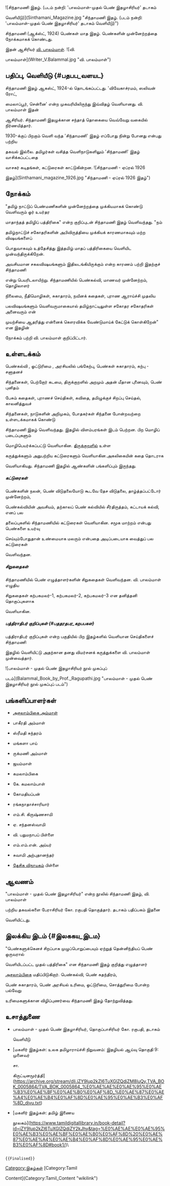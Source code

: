 ![சிந்தாமணி இதழ். (படம் நன்றி: \'பாலம்மாள்-முதல் பெண் இதழாசிரியர்\' தடாகம்
வெளியீடு)](Sinthamani_Magazine.jpg "சிந்தாமணி இதழ். (படம் நன்றி: 'பாலம்மாள்-முதல் பெண் இதழாசிரியர்' தடாகம் வெளியீடு)")
சிந்தாமணி (ஆக்ஸ்ட், 1924) பெண்கள் மாத இதழ். பெண்களின் முன்னேற்றத்தை நோக்கமாகக் கொண்டது.
இதன் ஆசிரியர் [வி. பாலம்மாள்](வி.பாலாம்பாள் "wikilink"). ![வி.
பாலம்மாள்](Writer_V.Balammal.jpg "வி. பாலம்மாள்")

## பதிப்பு, வெளியீடு {#பதபப_வளயட}

சிந்தாமணி இதழ் ஆகஸ்ட், 1924-ல் தொடங்கப்பட்டது. \'விவேகாச்ரமம், ஸலிவன் ரோட்,
மைலாப்பூர், சென்னை\' என்ற முகவரியிலிருந்து இவ்விதழ் வெளியானது. வி. பாலம்மாள் இதன்
ஆசிரியர். சிந்தாமணி இதழுக்கான சந்தாத் தொகையை வெவ்வேறு வகையில் நிர்ணயித்தார்.
1930-க்குப் பிறகும் வெளி வந்த 'சிந்தாமணி' இதழ் எப்போது நின்று போனது என்பது பற்றிய
தகவல் இல்லை. தமிழர்கள் வசித்த வெளிநாடுகளிலும் \'சிந்தாமணி' இதழ் வாசிக்கப்பட்டதை
வாசகர் கடிதங்கள், கட்டுரைகள் காட்டுகின்றன. ![சிந்தாமணி - ஏப்ரல் 1926
இதழ்](Sinthamani_magazine_1926.jpg "சிந்தாமணி - ஏப்ரல் 1926 இதழ்")

## நோக்கம்

\"தமிழ் நாட்டுப் பெண்மணிகளின் முன்னேற்றத்தை முக்கியமாகக் கொண்டு வெளிவரும் ஓர் உயர்தர
மாதாந்தத் தமிழிப் பத்திரிகை\" என்ற குறிப்புடன் சிந்தாமணி இதழ் வெளிவந்தது. \"நம்
தமிழ்நாட்டுச் சகோதரிகளின் அபிவிருத்தியை முக்கியக் காரணமாகவும் மற்ற விஷயங்களைப்
பொதுவாகவும் உத்தேசித்து இத்தமிழ் மாதப் பத்திரிகையை வெளியிட முன்வந்திருக்கிறேன்.
அவசியமான சகலவிஷயங்களும் இதிலடங்கியிருக்கும் என்ற காரணம் பற்றி இதற்குச் சிந்தாமணி
என்று பெயரிடலாயிற்று. சிந்தாமணியில் பெண்கல்வி, மாணவர் முன்னேற்றம், தொழிலாளர்
நிலைமை, நீதிமொழிகள், சுகாதாரம், நவீனக் கதைகள், புராண ஆராய்ச்சி முதலிய
பலவிஷயங்களும் வெளிவருமாகையால் தமிழ்நாட்டிலுள்ள சகோதர சகோதரிகள் அனைவரும் என்
முயற்சியை ஆதரித்து என்னைக் கௌரவிக்க வேண்டுமாய்க் கேட்டுக் கொள்கிறேன்\" என இதழின்
நோக்கம் பற்றி வி. பாலம்மாள் குறிப்பிட்டார்.

## உள்ளடக்கம்

பெண்கல்வி , ஓட்டுரிமை , அரசியலில் பங்கேற்பு, பெண்கள் சுகாதாரம், கற்பு - சனாதனச்
சிந்தனைகள், பெற்றோர் கடமை, திருக்குறளில் அறமும் அதன் மீதான புனைவும், பெண் புனிதம்
பேசும் கதைகள், புராணச் செய்திகள், கவிதை, தமிழுக்குச் சிறப்பு செய்தல், காலனித்துவச்
சிந்தனைகள், நாடுகளின் அறிமுகம், போதகர்கள் சிந்தனை போன்றவற்றை உள்ளடக்கமாகக் கொண்டு
சிந்தாமணி இதழ் வெளிவந்தது. இதழில் விளம்பரங்கள் இடம் பெற்றன. பிற மொழிப் படைப்புகளும்
மொழிபெயர்க்கப்பட்டு வெளியாகின. [திருக்குறளில்](திருக்குறள் "wikilink") உள்ள
கருத்துக்களும் அதுபற்றிய கட்டுரைகளும் வெளியாகின.அகலிகையின் கதை தொடராக
வெளியாகியது. சிந்தாமணி இதழில் ஆண்களின் பங்களிப்பும் இருந்தது.

##### கட்டுரைகள்

பெண்களின் நலன், பெண் விடுதலையோடு கூடவே தேச விடுதலை, தாழ்த்தப்பட்டோர் முன்னேற்றம்,
பெண்கல்வியின் அவசியம், தற்காலப் பெண் கல்வியில் சீர்திருத்தம், கட்டாயக் கல்வி, எனப் பல
தலைப்புகளில் சிந்தாமணியில் கட்டுரைகள் வெளியாகின. சமூக மாற்றம் என்பது பெண்களை உயர்வு
செய்யும்போதுதான் உண்மையாக மலரும் என்பதை அடிப்படையாக வைத்துப் பல கட்டுரைகள்
வெளிவந்தன.

##### சிறுகதைகள்

சிந்தாமணியில் பெண் எழுத்தாளர்களின் சிறுகதைகள் வெளிவந்தன. வி. பாலம்மாள் எழுதிய
சிறுகதைகள் கற்பகமலர்-1, கற்பகமலர்-2, கற்பகமலர்-3 என தனித்தனி தொகுப்புகளாக
வெளியாகின.

##### பத்திராதிபர் குறிப்புகள் {#பததரதபர_கறபபகள}

பத்திராதிபர் குறிப்புகள் என்ற பகுதியில் பிற இதழ்களில் வெளியான செய்திகளைச் சிந்தாமணி
இதழில் வெளியிட்டு அதற்கான தனது விமர்சனக் கருத்துக்களை வி. பாலம்மாள் முன்வைத்தார்.
![பாலம்மாள் - முதல் பெண் இதழாசிரியர் நூல் முகப்புப்
படம்](Balammal_Book_by_Prof._Ragupathi.jpg "பாலம்மாள் - முதல் பெண் இதழாசிரியர் நூல் முகப்புப் படம்")

## பங்களிப்பாளர்கள்

-   [அசலாம்பிகை அம்மாள்](அசலாம்பிகை "wikilink")
-   பாகீரதி அம்மாள்
-   ஸ்ரீமதி சுந்தரம்
-   மங்களா பாய்
-   ருக்மணி அம்மாள்
-   ஜயம்மாள்
-   கமலாம்பிகை
-   கே. கமலாம்பாள்
-   கோமதியப்பன்
-   ரங்கநாதாச்சாரியார்
-   எம்.சி. கிருஷ்ணசாமி
-   ஏ. சந்தனஸ்வாமி
-   வி. பதுமநாபப் பிள்ளை
-   எம்.எம்.என். அய்யர்
-   சுவாமி அற்புதானந்தர்
-   [தேசிக விநாயகம்](தேசிகவினாயகம்_பிள்ளை "wikilink") பிள்ளை

## ஆவணம்

"பாலம்மாள் - முதல் பெண் இதழாசிரியர்" என்ற நூலில் சிந்தாமணி இதழ், வி. பாலம்மாள்
பற்றிய தகவல்களை பேராசிரியர் கோ. ரகுபதி தொகுத்தார். தடாகம் பதிப்பகம் இதனை
வெளியிட்டது.

## இலக்கிய இடம் {#இலககய_இடம}

"பெண்களுக்கெனச் சிறப்பாக முழுப்பொறுப்பையும் ஏற்றுத் தென்னிந்தியப் பெண் ஒருவரால்
வெளியிடப்பட்ட முதல் பத்திரிகை" என சிந்தாமணி இதழ் குறித்து எழுத்தாளர்
[அசலாம்பிகை](அசலாம்பிகை "wikilink") மதிப்பிடுகிறார். பெண்கல்வி, பெண் சுதந்திரம்,
பெண் சுகாதாரம், பெண் அரசியல் உரிமை, ஓட்டுரிமை, சொத்துரிமை போன்ற பல்வேறு
உரிமைகளுக்கான விழிப்புணர்வை சிந்தாமணி இதழ் தோற்றுவித்தது.

## உசாத்துணை

-   பாலம்மாள் - முதல் பெண் இதழாசிரியர், தொகுப்பாசிரியர் கோ. ரகுபதி, தடாகம்
    வெளியீடு
-   [மகளிர் இதழ்கள்: உலக தமிழாராய்ச்சி நிறுவனம்: இதழியல் ஆய்வு தொகுதி 9: முனைவர்
    சா.
    கிருட்டினமூர்த்தி](https://archive.org/stream/dli.jZY9lup2kZl6TuXGlZQdjZM8luQy.TVA_BOK_0005864/TVA_BOK_0005864_%E0%AE%AE%E0%AE%95%E0%AE%B3%E0%AE%BF%E0%AE%B0%E0%AF%8D_%E0%AE%87%E0%AE%A4%E0%AE%B4%E0%AF%8D%E0%AE%95%E0%AE%B3%E0%AF%8D_djvu.txt)
-   [மகளிர் இதழ்கள்: தமிழ் இணைய
    நூலகம்](https://www.tamildigitallibrary.in/book-detail?id=jZY9lup2kZl6TuXGlZQdjZY2kJhy&tag=%E0%AE%AE%E0%AE%95%E0%AE%B3%E0%AE%BF%E0%AE%B0%E0%AF%8D%20%E0%AE%87%E0%AE%A4%E0%AE%B4%E0%AF%8D%E0%AE%95%E0%AE%B3%E0%AF%8D#book1/)\

```{=mediawiki}
{{Finalised}}
```
[Category:இதழ்கள்](Category:இதழ்கள் "wikilink") [Category:Tamil
Content](Category:Tamil_Content "wikilink")

